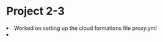 <h1>Project 2-3</h1>

<li>Worked on setting up the cloud formations file proxy.yml  </li>
<li></li>
